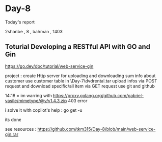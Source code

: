 # Day-8
Today's report

2shanbe , 8 , bahman , 1403

Toturial Developing a RESTful API with GO and Gin
---------------------------------------------

https://go.dev/doc/tutorial/web-service-gin

project : 
create Http server for uploading and downloading sum info about customer
use customer table in \Day-7\dvdrental.tar
upload infos via POST request and download specific/all item via GET request
use git and github

14:18 = im warring with  https://proxy.golang.org/github.com/gabriel-vasile/mimetype/@v/v1.4.3.zip 403 error

i solve it with copilot's help : go get -u

its done

see resources : https://github.com/tkm315/Day-8/blob/main/web-service-gin.rar
